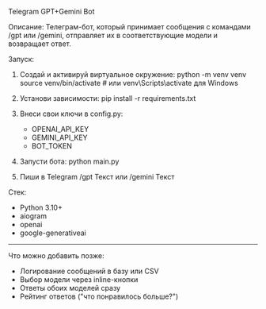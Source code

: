 Telegram GPT+Gemini Bot

Описание:
Телеграм-бот, который принимает сообщения с командами /gpt или /gemini, отправляет их в соответствующие модели и возвращает ответ.

Запуск:

1. Создай и активируй виртуальное окружение:
   python -m venv venv
   source venv/bin/activate  # или venv\Scripts\activate для Windows

2. Установи зависимости:
   pip install -r requirements.txt

3. Внеси свои ключи в config.py:
   - OPENAI_API_KEY
   - GEMINI_API_KEY
   - BOT_TOKEN

4. Запусти бота:
   python main.py

5. Пиши в Telegram /gpt Текст или /gemini Текст

Стек:
- Python 3.10+
- aiogram
- openai
- google-generativeai

---

Что можно добавить позже:
- Логирование сообщений в базу или CSV
- Выбор модели через inline-кнопки
- Ответы обоих моделей сразу
- Рейтинг ответов ("что понравилось больше?")

